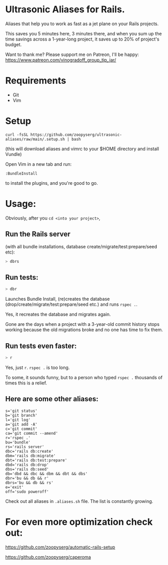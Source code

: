 # Ultrasonic Aliases for Rails.
Aliases that help you to work as fast as a jet plane on your Rails projects.

This saves you 5 minutes here, 3 minutes there, and when you sum up the time savings across a 1-year-long project, it saves up to 20% of project's budget.

Want to thank me?
Please support me on Patreon, I'll be happy: https://www.patreon.com/vinogradoff_group_tip_jar/

# Requirements
- Git
- Vim

# Setup
````
curl -fsSL https://github.com/zoopyserg/ultrasonic-aliases/raw/main/.setup.sh | bash
````
(this will download aliases and vimrc to your $HOME directory and install Vundle)

Open Vim in a new tab and run:
````
:BundleInstall
````
to install the plugins, and you're good to go.

# Usage:
Obviously, after you `cd <into your project>`,

## Run the Rails server
(with all bundle installations, database create/migrate/test:prepare/seed etc):
````bash
> dbrs
````

## Run tests:
````bash
> dbr
````
Launches Bundle Install, (re)creates the database (drop/create/migrate/test:prepare/seed etc.) and runs `rspec .`.

Yes, it recreates the database and migrates again.

Gone are the days when a project with a 3-year-old commit history stops working because the old migrations broke and no one has time to fix them.

## Run tests even faster:
````bash
> r
````
Yes, just `r`. `rspec .` is too long.

To some, it sounds funny, but to a person who typed `rspec .` thousands of times this is a relief.

## Here are some other aliases:
````
s='git status'
b='git branch'
l='git log'
a='git add -A'
c='git commit'
ca='git commit --amend'
r='rspec .'
bu='bundle'
rs='rails server'
dbc='rails db:create'
dbm='rails db:migrate'
dbt='rails db:test:prepare'
dbd='rails db:drop'
dbs='rails db:seed'
db='dbd && dbc && dbm && dbt && dbs'
dbr='bu && db && r'
dbrs='bu && db && rs'
e='exit'
off='sudo poweroff'
````

Check out all aliases in `.aliases.sh` file.
The list is constantly growing.

# For even more optimization check out:
https://github.com/zoopyserg/automatic-rails-setup

https://github.com/zoopyserg/caperoma
